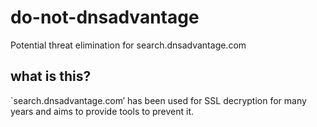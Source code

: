 # do-not-dnsadvantage
Potential threat elimination for search.dnsadvantage.com

## what is this?
`search.dnsadvantage.com′ has been used for SSL decryption for many years and aims to provide tools to prevent it.
